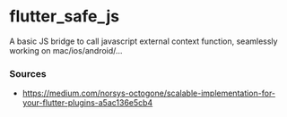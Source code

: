 # flutter_safe_js

A basic JS bridge to call javascript external context function, seamlessly working on mac/ios/android/...

### Sources 

 - https://medium.com/norsys-octogone/scalable-implementation-for-your-flutter-plugins-a5ac136e5cb4
